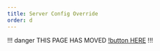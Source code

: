 ```yaml
---
title: Server Config Override
order: d
---
```

!!! danger
THIS PAGE HAS MOVED [!button HERE](https://srpc-legacy.fdd-docs.com/server-config/)
!!!
